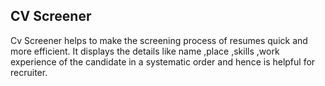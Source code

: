 ## CV Screener

Cv Screener helps to make the screening process of resumes quick and more efficient. It displays the details like name ,place ,skills ,work experience of the candidate in a systematic order and hence is helpful for recruiter.